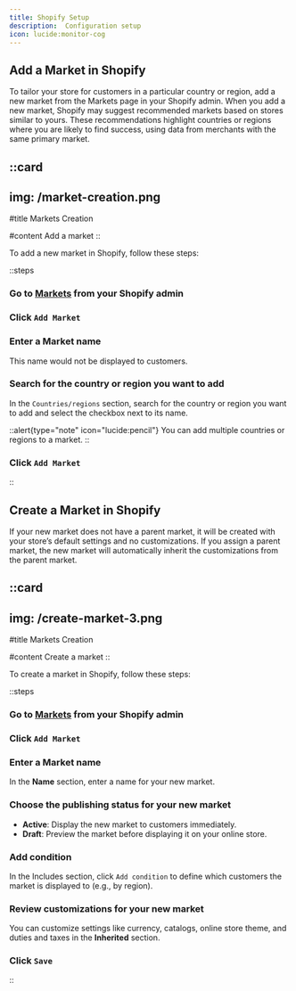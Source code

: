 ```yaml
---
title: Shopify Setup
description:  Configuration setup
icon: lucide:monitor-cog
---
```



## Add a Market in Shopify

To tailor your store for customers in a particular country or region, add a new market from the Markets page in your Shopify admin. 
When you add a new market, Shopify may suggest recommended markets based on stores similar to yours. These recommendations highlight countries or regions where you are likely to find success, using data from merchants with the same primary market.


::card
---
img: /market-creation.png
---
#title
Markets Creation

#content
Add a market
::

To add a new market in Shopify, follow these steps:

::steps
### Go to [Markets](https://accounts.shopify.com/select?rid=f3f66f40-5f39-47d9-bae1-cd1203948b2a) from your Shopify admin

### Click `Add Market`

### Enter a Market name

This name would not be displayed to customers.

### Search for the country or region you want to add

In the `Countries/regions` section, search for the country or region you want to add and select the checkbox next to its name.

::alert{type="note" icon="lucide:pencil"}
 You can add multiple countries or regions to a market.
::

### Click `Add Market`

::

## Create a Market in Shopify

If your new market does not have a parent market, it will be created with your store’s default settings and no customizations. If you assign a parent market, the new market will automatically inherit the customizations from the parent market.

::card
---
img: /create-market-3.png
---
#title
Markets Creation

#content
Create a market
::

To create a market in Shopify, follow these steps:

::steps
### Go to [Markets](https://accounts.shopify.com/select?rid=f3f66f40-5f39-47d9-bae1-cd1203948b2a) from your Shopify admin

### Click `Add Market`

### Enter a Market name

In the **Name** section, enter a name for your new market.

### Choose the publishing status for your new market

- **Active**: Display the new market to customers immediately.
- **Draft**: Preview the market before displaying it on your online store.

### Add condition

In the Includes section, click `Add condition` to define which customers the market is displayed to (e.g., by region).

### Review customizations for your new market

 You can customize settings like currency, catalogs, online store theme, and duties and taxes in the **Inherited** section.

### Click `Save`

::

